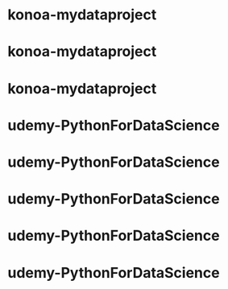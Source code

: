 # konoa-mydataproject
# konoa-mydataproject
# konoa-mydataproject
# udemy-PythonForDataScience
# udemy-PythonForDataScience
# udemy-PythonForDataScience
# udemy-PythonForDataScience
# udemy-PythonForDataScience
